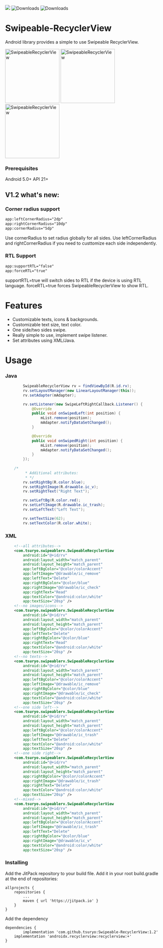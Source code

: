 [![](https://jitpack.io/v/tsuryo/Swipeable-RecyclerView.svg)](https://jitpack.io/#tsuryo/Swipeable-RecyclerView)
![Downloads](https://jitpack.io/v/tsuryo/Swipeable-RecyclerView/month.svg)
![Downloads](https://jitpack.io/v/tsuryo/Swipeable-RecyclerView/week.svg)


# Swipeable-RecyclerView
Android library provides a simple to use Swipeable RecyclerView.

<img width="175" alt="SwipeableRecyclerView" src="https://user-images.githubusercontent.com/42518244/81484001-d52db880-924a-11ea-887c-d0e46f9a378a.gif">  <img width="175" alt="SwipeableRecyclerView" src="https://user-images.githubusercontent.com/42518244/81484010-e2e33e00-924a-11ea-9284-0e6d3188c6b3.gif">  <img width="175" alt="SwipeableRecyclerView" src="https://user-images.githubusercontent.com/42518244/81484109-b54ac480-924b-11ea-9812-057e94e0c264.gif">

### Prerequisites
Android 5.0+ API 21+
## V1.2 what's new:
### Corner radius support
  ```XML
  app:leftCornerRadius="2dp"
  app:rightCornerRadius="10dp"
  app:cornerRadius="5dp"
  ```
  Use cornerRadius to set radius globally for all sides.
  Use leftCornerRadius and rightCornerRadius if you need to custtomize each side independently.
### RTL Support
  ```XML
  app:supportRTL="false"
  app:forceRTL="true"
  ```
  supportRTL=true will switch sides to RTL if the device is using RTL language.
  forceRTL=true forces SwipeableRecyclerView to show RTL.
# Features

* Customizable texts, icons & backgrounds.
* Customizable text size, text color.
* One side/two sides swipe.
* Really simple to use, implement swipe listener.
* Set attributes using XML/Java.

# Usage
### Java
```Java
        SwipeableRecyclerView rv = findViewById(R.id.rv);
        rv.setLayoutManager(new LinearLayoutManager(this));
        rv.setAdapter(mAdapter);

        rv.setListener(new SwipeLeftRightCallback.Listener() {
            @Override
            public void onSwipedLeft(int position) {
                mList.remove(position);
                mAdapter.notifyDataSetChanged();
            }

            @Override
            public void onSwipedRight(int position) {
                mList.remove(position);
                mAdapter.notifyDataSetChanged();
            }
        });
	
	/*
         * Additional attributes:
         * */
        rv.setRightBg(R.color.blue);
        rv.setRightImage(R.drawable.ic_v);
        rv.setRightText("Right Text");

        rv.setLeftBg(R.color.red);
        rv.setLeftImage(R.drawable.ic_trash);
        rv.setLeftText("Left Text");

        rv.setTextSize(62);
        rv.setTextColor(R.color.white);
```
### XML
```XML
    <!--all attributes-->
    <com.tsuryo.swipeablerv.SwipeableRecyclerView
        android:id="@+id/rv"
        android:layout_width="match_parent"
        android:layout_height="match_parent"
        app:leftBgColor="@color/colorAccent"
        app:leftImage="@drawable/ic_remove"
        app:leftText="Delete"
        app:rightBgColor="@color/blue"
        app:rightImage="@drawable/ic_check"
        app:rightText="Read"
        app:textColor="@android:color/white"
        app:textSize="20sp" />
    <!--no images/icons-->
    <com.tsuryo.swipeablerv.SwipeableRecyclerView
        android:id="@+id/rv"
        android:layout_width="match_parent"
        android:layout_height="match_parent"
        app:leftBgColor="@color/colorAccent"
        app:leftText="Delete"
        app:rightBgColor="@color/blue"
        app:rightText="Read"
        app:textColor="@android:color/white"
        app:textSize="20sp" />
    <!--no texts-->
    <com.tsuryo.swipeablerv.SwipeableRecyclerView
        android:id="@+id/rv"
        android:layout_width="match_parent"
        android:layout_height="match_parent"
        app:leftBgColor="@color/colorAccent"
        app:leftImage="@drawable/ic_remove"
        app:rightBgColor="@color/blue"
        app:rightImage="@drawable/ic_check"
        app:textColor="@android:color/white"
        app:textSize="20sp" />
    <!--one side left-->
    <com.tsuryo.swipeablerv.SwipeableRecyclerView
        android:id="@+id/rv"
        android:layout_width="match_parent"
        android:layout_height="match_parent"
        app:leftBgColor="@color/colorAccent"
        app:leftImage="@drawable/ic_trash"
        app:leftText="Delete"
        app:textColor="@android:color/white"
        app:textSize="20sp" />
    <!--one side right-->
    <com.tsuryo.swipeablerv.SwipeableRecyclerView
        android:id="@+id/rv"
        android:layout_width="match_parent"
        android:layout_height="match_parent"
        app:rightBgColor="@color/colorAccent"
        app:rightImage="@drawable/ic_trash"
        app:rightText="Delete"
        app:textColor="@android:color/white"
        app:textSize="20sp" />
    <!--mixed-->
    <com.tsuryo.swipeablerv.SwipeableRecyclerView
        android:id="@+id/rv"
        android:layout_width="match_parent"
        android:layout_height="match_parent"
        app:leftBgColor="@color/colorAccent"
        app:leftImage="@drawable/ic_trash"
        app:leftText="Delete"
        app:rightBgColor="@color/blue"
        app:rightImage="@drawable/ic_v"
        app:textColor="@android:color/white"
        app:textSize="20sp" />

```
### Installing

Add the JitPack repository to your build file.
Add it in your root build.gradle at the end of repositories:
```
allprojects {
	repositories {
		...
		maven { url 'https://jitpack.io' }
	}
}
```

Add the dependency
```
dependencies {
        implementation 'com.github.tsuryo:Swipeable-RecyclerView:1.2'
	implementation 'androidx.recyclerview:recyclerview:+'
}
```
